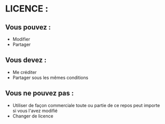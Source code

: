 # LICENCE :
## Vous pouvez :
- Modifier
- Partager

## Vous devez :
- Me créditer
- Partager sous les mêmes conditions

## Vous ne pouvez pas :
- Utiliser de façon commerciale toute ou partie de ce repos peut importe si vous l'avez modifié
- Changer de licence